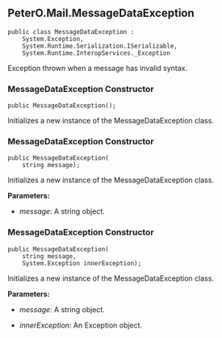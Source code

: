 ﻿## PeterO.Mail.MessageDataException

    public class MessageDataException :
        System.Exception,
        System.Runtime.Serialization.ISerializable,
        System.Runtime.InteropServices._Exception

Exception thrown when a message has invalid syntax.

### MessageDataException Constructor

    public MessageDataException();

Initializes a new instance of the MessageDataException class.

### MessageDataException Constructor

    public MessageDataException(
        string message);

Initializes a new instance of the MessageDataException class.

<b>Parameters:</b>

 * <i>message</i>: A string object.

### MessageDataException Constructor

    public MessageDataException(
        string message,
        System.Exception innerException);

Initializes a new instance of the MessageDataException class.

<b>Parameters:</b>

 * <i>message</i>: A string object.

 * <i>innerException</i>: An Exception object.


